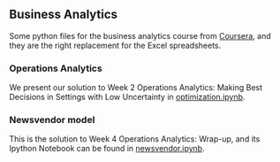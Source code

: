 ## Business Analytics
Some python files for the business analytics course from [Coursera](https://www.coursera.org/specializations/business-analytics), and they are the right replacement for the Excel spreadsheets.

### Operations Analytics
We present our solution to Week 2 Operations Analytics: Making Best Decisions in Settings with Low Uncertainty in
[optimization.ipynb](optimization.ipynb). 

### Newsvendor model
This is the solution to Week 4 Operations Analytics: Wrap-up, and its Ipython Notebook can be found in [newsvendor.ipynb](newsvendor.ipynb). 
